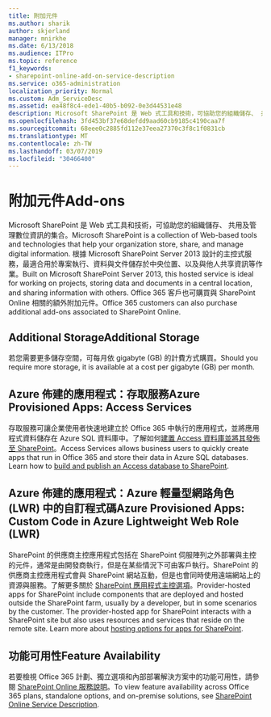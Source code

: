 ```yaml
---
title: 附加元件
ms.author: sharik
author: skjerland
manager: mnirkhe
ms.date: 6/13/2018
ms.audience: ITPro
ms.topic: reference
f1_keywords:
- sharepoint-online-add-on-service-description
ms.service: o365-administration
localization_priority: Normal
ms.custom: Adm_ServiceDesc
ms.assetid: ea48f8c4-ede1-40b5-b092-0e3d44531e48
description: Microsoft SharePoint 是 Web 式工具和技術，可協助您的組織儲存、 共用及管理數位資訊的集合。 根據 Microsoft SharePoint Server 2013 設計的主控式服務，最適合用於專案執行、資料與文件儲存於中央位置、以及與他人共享資訊等作業。 Office 365 客戶也可購買與 SharePoint Online 相關的額外附加元件。
ms.openlocfilehash: 3fd453bf37e68defdd9aad60cb9185c4190caa7f
ms.sourcegitcommit: 68eee0c2885fd112e37eea27370c3f8c1f0831cb
ms.translationtype: MT
ms.contentlocale: zh-TW
ms.lasthandoff: 03/07/2019
ms.locfileid: "30466400"
---
```

# <a name="add-ons"></a><span data-ttu-id="d010a-105">附加元件</span><span class="sxs-lookup"><span data-stu-id="d010a-105">Add-ons</span></span>

<span data-ttu-id="d010a-106">Microsoft SharePoint 是 Web 式工具和技術，可協助您的組織儲存、 共用及管理數位資訊的集合。</span><span class="sxs-lookup"><span data-stu-id="d010a-106">Microsoft SharePoint is a collection of Web-based tools and technologies that help your organization store, share, and manage digital information.</span></span> <span data-ttu-id="d010a-107">根據 Microsoft SharePoint Server 2013 設計的主控式服務，最適合用於專案執行、資料與文件儲存於中央位置、以及與他人共享資訊等作業。</span><span class="sxs-lookup"><span data-stu-id="d010a-107">Built on Microsoft SharePoint Server 2013, this hosted service is ideal for working on projects, storing data and documents in a central location, and sharing information with others.</span></span> <span data-ttu-id="d010a-108">Office 365 客戶也可購買與 SharePoint Online 相關的額外附加元件。</span><span class="sxs-lookup"><span data-stu-id="d010a-108">Office 365 customers can also purchase additional add-ons associated to SharePoint Online.</span></span>
  
## <a name="additional-storage"></a><span data-ttu-id="d010a-109">Additional Storage</span><span class="sxs-lookup"><span data-stu-id="d010a-109">Additional Storage</span></span>
<span data-ttu-id="d010a-110"><a name="bkmk_AdditionalStorage"> </a></span><span class="sxs-lookup"><span data-stu-id="d010a-110"></span></span>

<span data-ttu-id="d010a-111">若您需要更多儲存空間，可每月依 gigabyte (GB) 的計費方式購買。</span><span class="sxs-lookup"><span data-stu-id="d010a-111">Should you require more storage, it is available at a cost per gigabyte (GB) per month.</span></span>
  
## <a name="azure-provisioned-apps-access-services"></a><span data-ttu-id="d010a-112">Azure 佈建的應用程式：存取服務</span><span class="sxs-lookup"><span data-stu-id="d010a-112">Azure Provisioned Apps: Access Services</span></span>
<span data-ttu-id="d010a-113"><a name="bkmk_AzureProvisionedAppsAccessServices"> </a></span><span class="sxs-lookup"><span data-stu-id="d010a-113"></span></span>

<span data-ttu-id="d010a-p103">存取服務可讓企業使用者快速地建立於 Office 365 中執行的應用程式，並將應用程式資料儲存在 Azure SQL 資料庫中。了解如何[建置 Access 資料庫並將其發佈至 SharePoint](https://go.microsoft.com/fwlink/p/?LinkID=393754)。</span><span class="sxs-lookup"><span data-stu-id="d010a-p103">Access Services allows business users to quickly create apps that run in Office 365 and store their data in Azure SQL databases. Learn how to [build and publish an Access database to SharePoint](https://go.microsoft.com/fwlink/p/?LinkID=393754).</span></span>
  
## <a name="azure-provisioned-apps-custom-code-in-azure-lightweight-web-role-lwr"></a><span data-ttu-id="d010a-116">Azure 佈建的應用程式：Azure 輕量型網路角色 (LWR) 中的自訂程式碼</span><span class="sxs-lookup"><span data-stu-id="d010a-116">Azure Provisioned Apps: Custom Code in Azure Lightweight Web Role (LWR)</span></span>
<span data-ttu-id="d010a-117"><a name="bkmk_AzureProvisionedAppsCustomCodeinAzureLWR"> </a></span><span class="sxs-lookup"><span data-stu-id="d010a-117"></span></span>

<span data-ttu-id="d010a-p104">SharePoint 的供應商主控應用程式包括在 SharePoint 伺服陣列之外部署與主控的元件，通常是由開發商執行，但是在某些情況下可由客戶執行。SharePoint 的供應商主控應用程式會與 SharePoint 網站互動，但是也會同時使用遠端網站上的資源與服務。了解更多關於 [SharePoint 應用程式主控選項](https://go.microsoft.com/fwlink/?LinkId=271314)。</span><span class="sxs-lookup"><span data-stu-id="d010a-p104">Provider-hosted apps for SharePoint include components that are deployed and hosted outside the SharePoint farm, usually by a developer, but in some scenarios by the customer. The provider-hosted app for SharePoint interacts with a SharePoint site but also uses resources and services that reside on the remote site. Learn more about [hosting options for apps for SharePoint](https://go.microsoft.com/fwlink/?LinkId=271314).</span></span>
  
## <a name="feature-availability"></a><span data-ttu-id="d010a-121">功能可用性</span><span class="sxs-lookup"><span data-stu-id="d010a-121">Feature Availability</span></span>
<span data-ttu-id="d010a-122"><a name="bkmk_AzureProvisionedAppsCustomCodeinAzureLWR"> </a></span><span class="sxs-lookup"><span data-stu-id="d010a-122"></span></span>

<span data-ttu-id="d010a-123">若要檢視 Office 365 計劃、獨立選項和內部部署解決方案中的功能可用性，請參閱 [SharePoint Online 服務說明](sharepoint-online-service-description.md)。</span><span class="sxs-lookup"><span data-stu-id="d010a-123">To view feature availability across Office 365 plans, standalone options, and on-premise solutions, see [SharePoint Online Service Description](sharepoint-online-service-description.md).</span></span>
  

